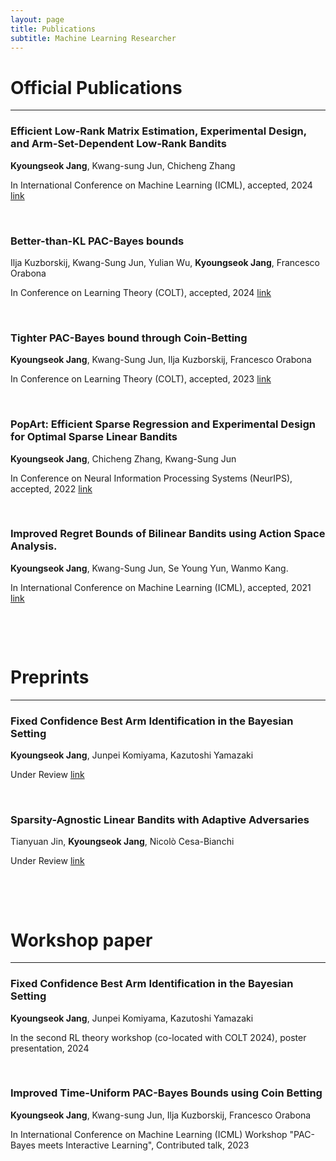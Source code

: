 ```yaml
---
layout: page
title: Publications
subtitle: Machine Learning Researcher
---
```


# Official Publications

_________________

### Efficient Low-Rank Matrix Estimation, Experimental Design, and Arm-Set-Dependent Low-Rank Bandits

**Kyoungseok Jang**, Kwang-sung Jun, Chicheng Zhang

In International Conference on Machine Learning (ICML), accepted, 2024 [link](https://arxiv.org/abs/2402.11156) 

&nbsp;

### Better-than-KL PAC-Bayes bounds

Ilja Kuzborskij, Kwang-Sung Jun, Yulian Wu, **Kyoungseok Jang**, Francesco Orabona

In Conference on Learning Theory (COLT), accepted, 2024 [link](https://arxiv.org/abs/2402.09201)

&nbsp;

### Tighter PAC-Bayes bound through Coin-Betting

**Kyoungseok Jang**, Kwang-Sung Jun, Ilja Kuzborskij, Francesco Orabona

In Conference on Learning Theory (COLT), accepted, 2023 [link](https://arxiv.org/abs/2302.05829) 

&nbsp;

### PopArt: Efficient Sparse Regression and Experimental Design for Optimal Sparse Linear Bandits

**Kyoungseok Jang**, Chicheng Zhang, Kwang-Sung Jun

In Conference on Neural Information Processing Systems (NeurIPS), accepted, 2022 [link](https://arxiv.org/abs/2210.15345)

&nbsp;

### Improved Regret Bounds of Bilinear Bandits using Action Space Analysis.

**Kyoungseok Jang**, Kwang-Sung Jun, Se Young Yun, Wanmo Kang.

In International Conference on Machine Learning (ICML), accepted, 2021 [link](https://proceedings.mlr.press/v139/jang21a.html)

&nbsp;

&nbsp;

# Preprints

_________________

### Fixed Confidence Best Arm Identification in the Bayesian Setting 

**Kyoungseok Jang**, Junpei Komiyama, Kazutoshi Yamazaki

Under Review [link](https://arxiv.org/abs/2402.10429)

&nbsp;

### Sparsity-Agnostic Linear Bandits with Adaptive Adversaries

Tianyuan Jin, **Kyoungseok Jang**, Nicolò Cesa-Bianchi

Under Review [link](https://arxiv.org/abs/2406.01192)

&nbsp;

&nbsp;

# Workshop paper

_________________

### Fixed Confidence Best Arm Identification in the Bayesian Setting 

**Kyoungseok Jang**, Junpei Komiyama, Kazutoshi Yamazaki

In the second RL theory workshop (co-located with COLT 2024), poster presentation, 2024

&nbsp;

### Improved Time-Uniform PAC-Bayes Bounds using Coin Betting

**Kyoungseok Jang**, Kwang-sung Jun, Ilja Kuzborskij, Francesco Orabona

In International Conference on Machine Learning (ICML) Workshop "PAC-Bayes meets Interactive Learning", Contributed talk, 2023
